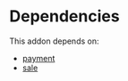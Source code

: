 # Dependencies

This addon depends on:

- [payment](../../../../../oca-ocb-core/odoo-bringout-oca-ocb-payment)
- [sale](../../../../../oca-ocb-sale/odoo-bringout-oca-ocb-sale)
